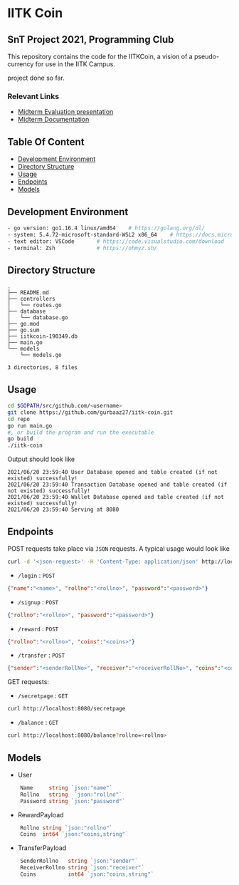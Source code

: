 # IITK Coin
## SnT Project 2021, Programming Club 

This repository contains the code for the IITKCoin, a vision of a pseudo-currency for use in the IITK Campus.

 project done so far.

### Relevant Links

- [Midterm Evaluation presentation](https://docs.google.com/presentation/d/1kriN-7A3v1RlXUDL5NETX3roJKRMJInptkWofIxY8dg/edit?usp=sharing)
- [Midterm Documentation](https://docs.google.com/document/d/1bvOWH4k0U-l2pQ1jLWIDzOkJ2wbHNW4jJw7tMWkUV6o/edit?usp=sharing)

## Table Of Content
- [Development Environment](#development-environment)
- [Directory Structure](#directory-structure)
- [Usage](#usage)
- [Endpoints](#endpoints)
- [Models](#models)

## Development Environment

```bash
- go version: go1.16.4 linux/amd64    # https://golang.org/dl/
- system: 5.4.72-microsoft-standard-WSL2 x86_64    # https://docs.microsoft.com/en-us/windows/wsl/install-win10
- text editor: VSCode    	# https://code.visualstudio.com/download
- terminal: Zsh     		# https://ohmyz.sh/
```

## Directory Structure
```
.
├── README.md
├── controllers
│   └── routes.go
├── database
│   └── database.go
├── go.mod
├── go.sum
├── iitkcoin-190349.db
├── main.go
└── models
    └── models.go

3 directories, 8 files
```

## Usage
```bash
cd $GOPATH/src/github.com/<username>
git clone https://github.com/gurbaaz27/iitk-coin.git
cd repo
go run main.go     
#, or build the program and run the executable
go build
./iitk-coin
```

Output should look like

```
2021/06/20 23:59:40 User Database opened and table created (if not existed) successfully!
2021/06/20 23:59:40 Transaction Database opened and table created (if not existed) successfully!
2021/06/20 23:59:40 Wallet Database opened and table created (if not existed) successfully!
2021/06/20 23:59:40 Serving at 8080
```

## Endpoints
POST requests take place via `JSON` requests. A typical usage would look like

```bash
curl -d '<json-request>' -H 'Content-Type: application/json' http://localhost:8080/<endpoint>
```

- `/login` : `POST`
```json
{"name":"<name>", "rollno":"<rollno>", "password":"<password>"}
```

- `/signup` : `POST`
```json
{"rollno":"<rollno>", "password":"<password>"}
```

- `/reward` : `POST`
```json
{"rollno":"<rollno>", "coins":"<coins>"}
```

- `/transfer` : `POST`
```json
{"sender":"<senderRollNo>", "receiver":"<receiverRollNo>", "coins":"<coins>"}
```

GET requests:

- `/secretpage` : `GET`
```bash
curl http://localhost:8080/secretpage
```

- `/balance` : `GET`
```bash
curl http://localhost:8080/balance?rollno=<rollno>
```

## Models

-  User
```go
	Name     string `json:"name"`
	Rollno   string  `json:"rollno"`
	Password string `json:"password"`
```

- RewardPayload
```go
	Rollno string `json:"rollno"`
	Coins  int64 `json:"coins,string"`
```

- TransferPayload
```go
	SenderRollno   string `json:"sender"`
	ReceiverRollno string `json:"receiver"`
	Coins          int64 `json:"coins,string"`
```

